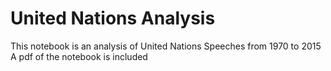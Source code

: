 # United Nations Analysis


This notebook is an analysis of United Nations Speeches from 1970 to 2015
A pdf of the notebook is included
